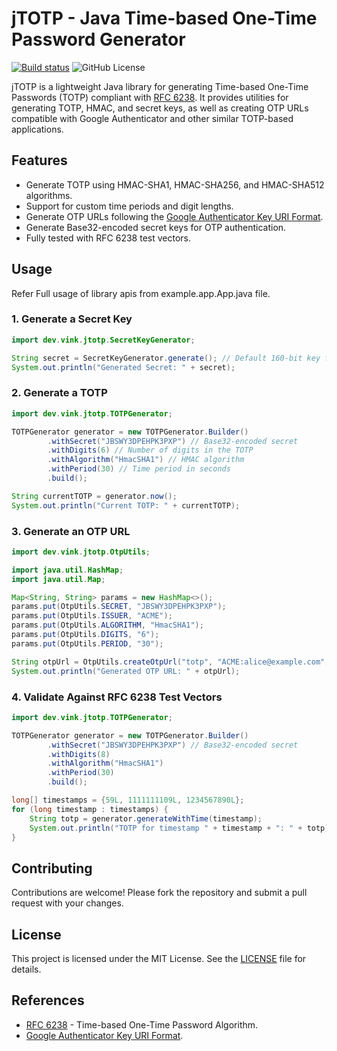 # jTOTP - Java Time-based One-Time Password Generator
[![Build status](https://github.com/Vi-Nk/jTOTP/actions/workflows/build_gradle.yml/badge.svg?branch=main)](https://github.com/Vi-Nk/jTOTP/actions/workflows/build_gradle.yml)
![GitHub License](https://img.shields.io/github/license/Vi-Nk/jTOTP)


jTOTP is a lightweight Java library for generating Time-based One-Time Passwords (TOTP) compliant with [RFC 6238](https://datatracker.ietf.org/doc/html/rfc6238). It provides utilities for generating TOTP, HMAC, and secret keys, as well as creating OTP URLs compatible with Google Authenticator and other similar TOTP-based applications.

## Features

- Generate TOTP using HMAC-SHA1, HMAC-SHA256, and HMAC-SHA512 algorithms.
- Support for custom time periods and digit lengths.
- Generate OTP URLs following the [Google Authenticator Key URI Format](https://github.com/google/google-authenticator/wiki/Key-Uri-Format).
- Generate Base32-encoded secret keys for OTP authentication.
- Fully tested with RFC 6238 test vectors.

## Usage
Refer Full usage of library apis from example.app.App.java file.

### 1. Generate a Secret Key
```java
import dev.vink.jtotp.SecretKeyGenerator;

String secret = SecretKeyGenerator.generate(); // Default 160-bit key for HMAC-SHA1
System.out.println("Generated Secret: " + secret);
```

### 2. Generate a TOTP
```java
import dev.vink.jtotp.TOTPGenerator;

TOTPGenerator generator = new TOTPGenerator.Builder()
        .withSecret("JBSWY3DPEHPK3PXP") // Base32-encoded secret
        .withDigits(6) // Number of digits in the TOTP
        .withAlgorithm("HmacSHA1") // HMAC algorithm
        .withPeriod(30) // Time period in seconds
        .build();

String currentTOTP = generator.now();
System.out.println("Current TOTP: " + currentTOTP);
```

### 3. Generate an OTP URL
```java
import dev.vink.jtotp.OtpUtils;

import java.util.HashMap;
import java.util.Map;

Map<String, String> params = new HashMap<>();
params.put(OtpUtils.SECRET, "JBSWY3DPEHPK3PXP");
params.put(OtpUtils.ISSUER, "ACME");
params.put(OtpUtils.ALGORITHM, "HmacSHA1");
params.put(OtpUtils.DIGITS, "6");
params.put(OtpUtils.PERIOD, "30");

String otpUrl = OtpUtils.createOtpUrl("totp", "ACME:alice@example.com", params);
System.out.println("Generated OTP URL: " + otpUrl);
```

### 4. Validate Against RFC 6238 Test Vectors
```java
import dev.vink.jtotp.TOTPGenerator;

TOTPGenerator generator = new TOTPGenerator.Builder()
        .withSecret("JBSWY3DPEHPK3PXP") // Base32-encoded secret
        .withDigits(8)
        .withAlgorithm("HmacSHA1")
        .withPeriod(30)
        .build();

long[] timestamps = {59L, 1111111109L, 1234567890L};
for (long timestamp : timestamps) {
    String totp = generator.generateWithTime(timestamp);
    System.out.println("TOTP for timestamp " + timestamp + ": " + totp);
}
```

## Contributing

Contributions are welcome! Please fork the repository and submit a pull request with your changes.

## License

This project is licensed under the MIT License. See the [LICENSE](LICENSE) file for details.

## References

- [RFC 6238](https://datatracker.ietf.org/doc/html/rfc6238) - Time-based One-Time Password Algorithm.
- [Google Authenticator Key URI Format](https://github.com/google/google-authenticator/wiki/Key-Uri-Format).
